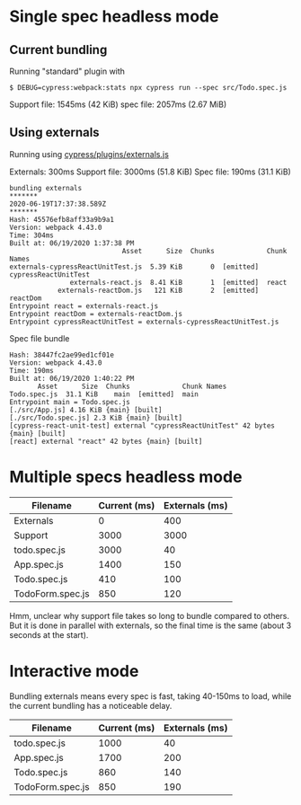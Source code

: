 # Single spec headless mode

## Current bundling

Running "standard" plugin with

```shell
$ DEBUG=cypress:webpack:stats npx cypress run --spec src/Todo.spec.js
```

Support file: 1545ms (42 KiB)
spec file: 2057ms (2.67 MiB)

## Using externals

Running using [cypress/plugins/externals.js](cypress/plugins/externals.js)

Externals: 300ms
Support file: 3000ms (51.8 KiB)
Spec file: 190ms (31.1 KiB)


```
bundling externals
*******
2020-06-19T17:37:38.589Z
*******
Hash: 45576efb8aff33a9b9a1
Version: webpack 4.43.0
Time: 304ms
Built at: 06/19/2020 1:37:38 PM
                            Asset      Size  Chunks             Chunk Names
externals-cypressReactUnitTest.js  5.39 KiB       0  [emitted]  cypressReactUnitTest
               externals-react.js  8.41 KiB       1  [emitted]  react
            externals-reactDom.js   121 KiB       2  [emitted]  reactDom
Entrypoint react = externals-react.js
Entrypoint reactDom = externals-reactDom.js
Entrypoint cypressReactUnitTest = externals-cypressReactUnitTest.js
```

Spec file bundle

```
Hash: 38447fc2ae99ed1cf01e
Version: webpack 4.43.0
Time: 190ms
Built at: 06/19/2020 1:40:22 PM
       Asset      Size  Chunks             Chunk Names
Todo.spec.js  31.1 KiB    main  [emitted]  main
Entrypoint main = Todo.spec.js
[./src/App.js] 4.16 KiB {main} [built]
[./src/Todo.spec.js] 2.3 KiB {main} [built]
[cypress-react-unit-test] external "cypressReactUnitTest" 42 bytes {main} [built]
[react] external "react" 42 bytes {main} [built]
```

# Multiple specs headless mode

Filename | Current (ms) | Externals (ms)
--- | --- | ---
Externals | 0 | 400
Support | 3000 | 3000
todo.spec.js | 3000 | 40
App.spec.js | 1400 | 150
Todo.spec.js | 410 | 100
TodoForm.spec.js | 850 | 120

Hmm, unclear why support file takes so long to bundle compared to others. But it is done in parallel with externals, so the final time is the same (about 3 seconds at the start).

# Interactive mode

Bundling externals means every spec is fast, taking 40-150ms to load, while the current bundling has a noticeable delay.

Filename | Current (ms) | Externals (ms)
--- | --- | ---
todo.spec.js | 1000 | 40
App.spec.js | 1700 | 200
Todo.spec.js | 860 | 140
TodoForm.spec.js | 850 | 190

